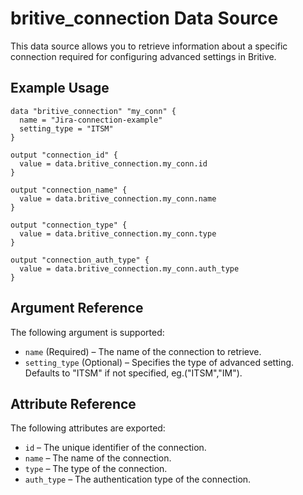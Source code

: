 # britive_connection Data Source

This data source allows you to retrieve information about a specific connection required for configuring advanced settings in Britive.

## Example Usage

```hcl
data "britive_connection" "my_conn" {
  name = "Jira-connection-example"
  setting_type = "ITSM"
}

output "connection_id" {
  value = data.britive_connection.my_conn.id
}

output "connection_name" {
  value = data.britive_connection.my_conn.name
}

output "connection_type" {
  value = data.britive_connection.my_conn.type
}

output "connection_auth_type" {
  value = data.britive_connection.my_conn.auth_type
}
```

## Argument Reference

The following argument is supported:

- `name` (Required) – The name of the connection to retrieve.
- `setting_type` (Optional) – Specifies the type of advanced setting. Defaults to "ITSM" if not specified, eg.("ITSM","IM").

## Attribute Reference

The following attributes are exported:

- `id` – The unique identifier of the connection.
- `name` – The name of the connection.
- `type` – The type of the connection.
- `auth_type` – The authentication type of the connection.